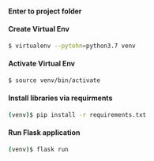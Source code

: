 #### Enter to project folder

#### Create Virtual Env

```bash
$ virtualenv --pytohn=python3.7 venv
```

#### Activate Virtual Env

```bash
$ source venv/bin/activate
```

#### Install libraries via requirments

```bash
(venv)$ pip install -r requirements.txt
```

#### Run  Flask application

```bash
(venv)$ flask run
```
